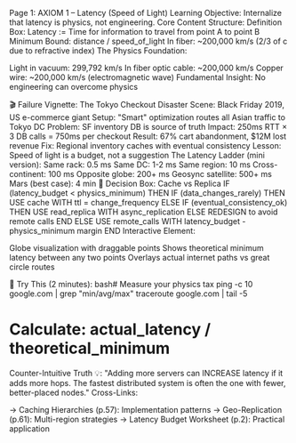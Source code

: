 Page 1: AXIOM 1 – Latency (Speed of Light)
Learning Objective: Internalize that latency is physics, not engineering.
Core Content Structure:
Definition Box:
Latency := Time for information to travel from point A to point B
Minimum Bound: distance / speed_of_light
In fiber: ~200,000 km/s (2/3 of c due to refractive index)
The Physics Foundation:

Light in vacuum: 299,792 km/s
In fiber optic cable: ~200,000 km/s
Copper wire: ~200,000 km/s (electromagnetic wave)
Fundamental Insight: No engineering can overcome physics

🎬 Failure Vignette: The Tokyo Checkout Disaster
Scene: Black Friday 2019, US e-commerce giant
Setup: "Smart" optimization routes all Asian traffic to Tokyo DC
Problem: SF inventory DB is source of truth
Impact: 250ms RTT × 3 DB calls = 750ms per checkout
Result: 67% cart abandonment, $12M lost revenue
Fix: Regional inventory caches with eventual consistency
Lesson: Speed of light is a budget, not a suggestion
The Latency Ladder (mini version):
Same rack:          0.5 ms
Same DC:            1-2 ms
Same region:        10 ms
Cross-continent:    100 ms
Opposite globe:     200+ ms
Geosync satellite:  500+ ms
Mars (best case):   4 min
🎯 Decision Box: Cache vs Replica
IF (latency_budget < physics_minimum) THEN
  IF (data_changes_rarely) THEN
    USE cache WITH ttl = change_frequency
  ELSE IF (eventual_consistency_ok) THEN
    USE read_replica WITH async_replication
  ELSE
    REDESIGN to avoid remote calls
  END
ELSE
  USE remote_calls WITH latency_budget - physics_minimum margin
END
Interactive Element:

Globe visualization with draggable points
Shows theoretical minimum latency between any two points
Overlays actual internet paths vs great circle routes

🔧 Try This (2 minutes):
bash# Measure your physics tax
ping -c 10 google.com | grep "min/avg/max"
traceroute google.com | tail -5
# Calculate: actual_latency / theoretical_minimum
Counter-Intuitive Truth 💡:
"Adding more servers can INCREASE latency if it adds more hops. The fastest distributed system is often the one with fewer, better-placed nodes."
Cross-Links:

→ Caching Hierarchies (p.57): Implementation patterns
→ Geo-Replication (p.61): Multi-region strategies
→ Latency Budget Worksheet (p.2): Practical application
